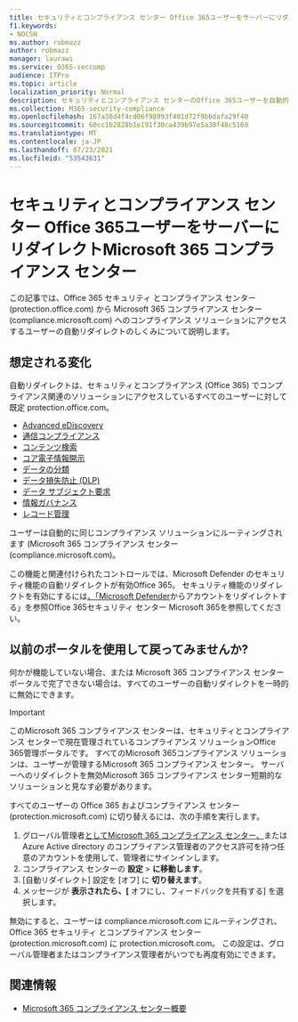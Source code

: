 ```yaml
---
title: セキュリティとコンプライアンス センター Office 365ユーザーをサーバーにリダイレクトMicrosoft 365 コンプライアンス センター
f1.keywords:
- NOCSH
ms.author: robmazz
author: robmazz
manager: laurawi
ms.service: O365-seccomp
audience: ITPro
ms.topic: article
localization_priority: Normal
description: セキュリティとコンプライアンス センターのOffice 365ユーザーを自動的にユーザーにリダイレクトする方法Microsoft 365 コンプライアンス センター。。
ms.collection: M365-security-compliance
ms.openlocfilehash: 167a38d4f4cd06f98993f401d72f9b6dafa29f40
ms.sourcegitcommit: 60cc1b2828b1e191f30ca439b97e5a38f48c5169
ms.translationtype: MT
ms.contentlocale: ja-JP
ms.lasthandoff: 07/23/2021
ms.locfileid: "53543631"
---
```

# <a name="redirect-users-from-the-office-365-security-and-compliance-center-to-the-microsoft-365-compliance-center"></a>セキュリティとコンプライアンス センター Office 365ユーザーをサーバーにリダイレクトMicrosoft 365 コンプライアンス センター

この記事では、Office 365 セキュリティ とコンプライアンス センター (protection.office.com) から Microsoft 365 コンプライアンス センター (compliance.microsoft.com) へのコンプライアンス ソリューションにアクセスするユーザーの自動リダイレクトのしくみについて説明します。

## <a name="what-to-expect"></a>想定される変化

自動リダイレクトは、セキュリティとコンプライアンス (Office 365) でコンプライアンス関連のソリューションにアクセスしているすべてのユーザーに対して既定 protection.office.com。

- [Advanced eDiscovery](overview-ediscovery-20.md)
- [通信コンプライアンス](communication-compliance.md)
- [コンテンツ検索](search-for-content.md)
- [コア電子情報開示](get-started-core-ediscovery.md)
- [データの分類](data-classification-overview.md)
- [データ損失防止 (DLP)](dlp-learn-about-dlp.md)
- [データ サブジェクト要求](/compliance/regulatory/gdpr-manage-gdpr-data-subject-requests-with-the-dsr-case-tool)
- [情報ガバナンス](manage-information-governance.md)
- [レコード管理](records-management.md)

ユーザーは自動的に同じコンプライアンス ソリューションにルーティングされます (Microsoft 365 コンプライアンス センター (compliance.microsoft.com)。

この機能と関連付けられたコントロールでは、Microsoft Defender のセキュリティ機能の自動リダイレクトが有効Office 365。 セキュリティ機能のリダイレクトを有効にするには[、「Microsoft Defender](/microsoft-365/security/defender/microsoft-365-security-mdo-redirection)からアカウントをリダイレクトする」を参照Office 365セキュリティ センター Microsoft 365を参照してください。

## <a name="can-i-go-back-to-using-the-former-portal"></a>以前のポータルを使用して戻ってみませんか?

何かが機能していない場合、または Microsoft 365 コンプライアンス センター ポータルで完了できない場合は、すべてのユーザーの自動リダイレクトを一時的に無効にできます。

> [!IMPORTANT]
> このMicrosoft 365 コンプライアンス センターは、セキュリティとコンプライアンス センターで現在管理されているコンプライアンス ソリューションOffice 365管理ポータルです。 すべてのMicrosoft 365コンプライアンス ソリューションは、ユーザーが管理するMicrosoft 365 コンプライアンス センター。 サーバーへのリダイレクトを無効Microsoft 365 コンプライアンス センター短期的なソリューションと見なす必要があります。

すべてのユーザーの Office 365 およびコンプライアンス センター (protection.microsoft.com) に切り替えるには、次の手順を実行します。

1. グローバル管理者[としてMicrosoft 365 コンプライアンス センター、](https://compliance.microsoft.com)または Azure Active directory のコンプライアンス管理者のアクセス許可を持つ任意のアカウントを使用して、管理者にサインインします。
2. コンプライアンス センターの **設定**  >  **に移動します**。
3. [自動リダイレクト] 設定を [オフ] に **切り替えます**。
4. メッセージが **表示されたら、[** オフにし、フィードバックを共有する] を選択します。

無効にすると、ユーザーは compliance.microsoft.com にルーティングされ、Office 365 セキュリティ とコンプライアンス センター (protection.microsoft.com) に protection.microsoft.com。 この設定は、グローバル管理者またはコンプライアンス管理者がいつでも再度有効にできます。

## <a name="related-information"></a>関連情報

- [Microsoft 365 コンプライアンス センター概要](/microsoft-365/compliance/microsoft-365-compliance-center)
